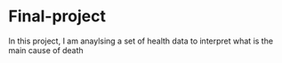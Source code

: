 # Final-project
In this project, I am anaylsing a set of health data to interpret what is the main cause of death
